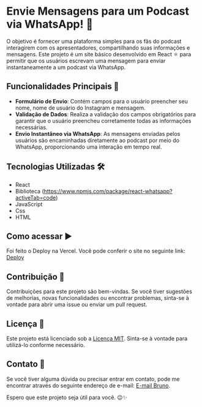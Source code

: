 # Envie Mensagens para um Podcast via WhatsApp! 📱

O objetivo é fornecer uma plataforma simples para os fãs do podcast interagirem com os apresentadores, compartilhando suas informações e mensagens. Este projeto é um site básico desenvolvido em React ⚛️ para permitir que os usuários escrevam uma mensagem para enviar instantaneamente a um podcast via WhatsApp.

## Funcionalidades Principais 🚀

- **Formulário de Envio**: Contém campos para o usuário preencher seu nome, nome de usuário do Instagram e mensagem.
- **Validação de Dados**: Realiza a validação dos campos obrigatórios para garantir que o usuário preencheu corretamente todas as informações necessárias.
- **Envio Instantâneo via WhatsApp**: As mensagens enviadas pelos usuários são encaminhadas diretamente ao podcast por meio do WhatsApp, proporcionando uma interação em tempo real.

## Tecnologias Utilizadas 🛠️

- React
- Biblioteca (https://www.npmjs.com/package/react-whatsapp?activeTab=code)
- JavaScript
- Css
- HTML

## Como acessar ▶️

Foi feito o Deploy na Vercel. Você pode conferir o site no seguinte link: [Deploy](https://msg-papo-paralello.vercel.app/)

## Contribuição 🤝

Contribuições para este projeto são bem-vindas. Se você tiver sugestões de melhorias, novas funcionalidades ou encontrar problemas, sinta-se à vontade para abrir uma issue ou enviar um pull request.

## Licença 📄

Este projeto está licenciado sob a [Licença MIT](https://opensource.org/licenses/MIT). Sinta-se à vontade para utilizá-lo conforme necessário.

## Contato 📧

Se você tiver alguma dúvida ou precisar entrar em contato, pode me encontrar através do seguinte endereço de e-mail: [E-mail Bruno](mailto:brunotcorso@gmail.com).

Espero que este projeto seja útil para você. 😉✨
